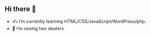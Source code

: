 ## Hi there 👋

- ✍ I’m currently learning HTML/CSS/JavaScript/WordPress/php.
- 👧 I’m raising two dauters.

